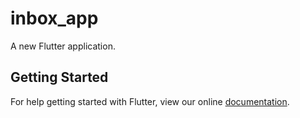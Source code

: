 # inbox_app

A new Flutter application.

## Getting Started

For help getting started with Flutter, view our online
[documentation](https://flutter.io/).
